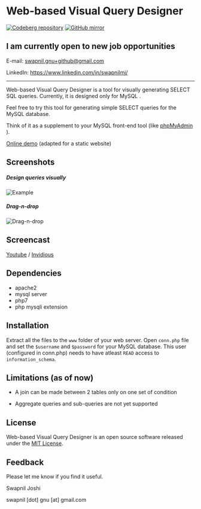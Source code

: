 # Web-based Visual Query Designer

[![Codeberg repository](https://img.shields.io/badge/repository-Codeberg-blue.svg?logo=codeberg)](https://codeberg.org/swapnilmj/web-vqd)
[![GitHub mirror](https://img.shields.io/badge/mirror-GitHub-black.svg?logo=github)](https://github.com/swapnilmj/web-vqd) 

## I am currently open to new job opportunities

E-mail: swapnil.gnu+github@gmail.com

LinkedIn: https://www.linkedin.com/in/swapnilmj/

---

Web-based Visual Query Designer is a tool for visually generating SELECT SQL queries.
Currently, it is designed only for MySQL .

Feel free to try this tool for generating simple SELECT queries for the MySQL
database.

Think of it as a supplement to your MySQL front-end tool (like [
phpMyAdmin ](http://www.phpmyadmin.net/) ).

<a target="_blank" href="http://swapnilmj.github.io/web-vqd/">Online demo</a>
(adapted for a static website)

## Screenshots

##### Design queries *visually*
![Example](https://cloud.githubusercontent.com/assets/2190589/7006635/5b72b1c2-dca0-11e4-84db-cf1e3834a397.png)

##### Drag-n-drop
![Drag-n-drop](https://cloud.githubusercontent.com/assets/2190589/7006820/b4916176-dca1-11e4-8ad4-0a472f179cd3.png)

## Screencast
[Youtube](https://youtu.be/vezEzwSiIjc) / [Invidious](https://yewtu.be/watch?v=vezEzwSiIjc)

## Dependencies
 - apache2
 - mysql server
 - php7
 - php mysqli extension

## Installation

Extract all the files to the `www` folder of your web server. Open `conn.php`
file and set the `$username` and `$password` for your MySQL database. 
This user (configured in conn.php) needs to have atleast `READ` access to `information_schema`.

## Limitations (as of now)

  * A join can be made between 2 tables only on one set of condition 
  
  * Aggregate queries and sub-queries are not yet supported

## License

Web-based Visual Query Designer is an open source software released under the
[MIT License](http://opensource.org/licenses/mit-license.php).

## Feedback
Please let me know if you find it useful.

Swapnil Joshi

swapnil [dot] gnu [at] gmail.com

